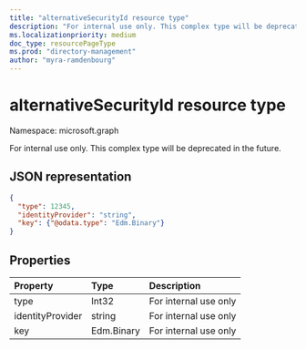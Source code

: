 ```yaml
---
title: "alternativeSecurityId resource type"
description: "For internal use only. This complex type will be deprecated in the future."
ms.localizationpriority: medium
doc_type: resourcePageType
ms.prod: "directory-management"
author: "myra-ramdenbourg"
---
```


# alternativeSecurityId resource type

Namespace: microsoft.graph

For internal use only. This complex type will be deprecated in the future.

## JSON representation

<!--{
  "blockType": "resource",
  "@odata.type": "microsoft.graph.alternativeSecurityId"
}-->

```json
{
  "type": 12345,
  "identityProvider": "string",
  "key": {"@odata.type": "Edm.Binary"}
}
```

## Properties
| Property         | Type       | Description
|:-----------------|:-----------|:---------------------
| type             | Int32      | For internal use only
| identityProvider | string     | For internal use only
| key              | Edm.Binary | For internal use only


